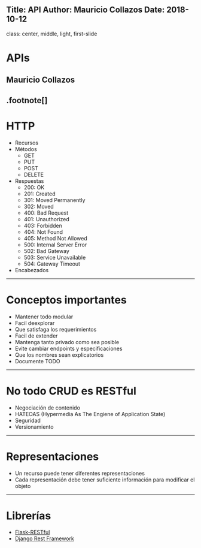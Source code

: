 Title: API
Author: Mauricio Collazos
Date: 2018-10-12
![]()
---
class: center, middle, light, first-slide
# APIs
## Mauricio Collazos
.footnote[]
---
# HTTP
  - Recursos
  - Métodos
    - GET
    - PUT
    - POST
    - DELETE
  - Respuestas
    - 200: OK
    - 201: Created
    - 301: Moved Permanently
    - 302: Moved
    - 400: Bad Request
    - 401: Unauthorized
    - 403: Forbidden
    - 404: Not Found
    - 405: Method Not Allowed
    - 500: Internal Server Error
    - 502: Bad Gateway
    - 503: Service Unavailable
    - 504: Gateway Timeout
  - Encabezados
---
# Conceptos importantes
- Mantener todo modular
- Facil deexplorar
- Que satisfaga los requerimientos
- Facil de extender
- Mantenga tanto privado como sea posible
- Evite cambiar endpoints y especificaciones
- Que los nombres sean explicatorios
- Documente TODO
---
# No todo CRUD es RESTful
- Negociación de contenido
- HATEOAS (Hypermedia As The Engiene of Application State)
- Seguridad
- Versionamiento
---
# Representaciones
- Un recurso puede tener diferentes representaciones
- Cada representación debe tener suficiente información para modificar el objeto
---
# Librerías

- [Flask-RESTful](https://flask-restful.readthedocs.io/en/latest/)
- [Django Rest Framework](https://www.django-rest-framework.org/)

